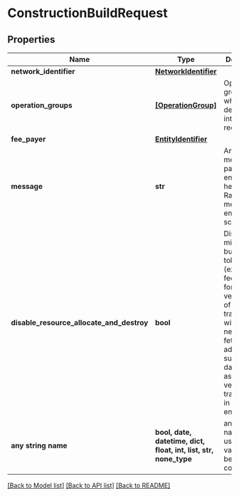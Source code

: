 # ConstructionBuildRequest


## Properties
Name | Type | Description | Notes
------------ | ------------- | ------------- | -------------
**network_identifier** | [**NetworkIdentifier**](NetworkIdentifier.md) |  | 
**operation_groups** | [**[OperationGroup]**](OperationGroup.md) | Operation groups which describe the intent of the request. | 
**fee_payer** | [**EntityIdentifier**](EntityIdentifier.md) |  | 
**message** | **str** | An optional message payload encoded in hex with the Radix message encoding scheme. | [optional] 
**disable_resource_allocate_and_destroy** | **bool** | Disallow minting and burning of tokens (except for fees). Useful for verification of transactions without needing to fetch additional substate data, such as when verifying transactions in an offline environment. | [optional] 
**any string name** | **bool, date, datetime, dict, float, int, list, str, none_type** | any string name can be used but the value must be the correct type | [optional]

[[Back to Model list]](../README.md#documentation-for-models) [[Back to API list]](../README.md#documentation-for-api-endpoints) [[Back to README]](../README.md)


